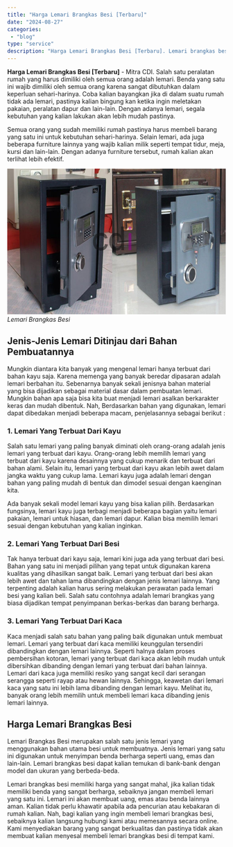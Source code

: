 ```yaml
---
title: "Harga Lemari Brangkas Besi [Terbaru]"
date: "2024-08-27"
categories:
 - "blog"
type: "service"
description: "Harga Lemari Brangkas Besi [Terbaru]. Lemari brangkas besi memiliki harga yang sangat mahal, jika kalian tidak memiliki benda yang sangat berharga, sebaiknya..."
---
```


**Harga Lemari Brangkas Besi \[Terbaru\]** - Mitra CDI. Salah satu peralatan rumah yang harus dimiliki oleh semua orang adalah lemari. Benda yang satu ini wajib dimiliki oleh semua orang karena sangat dibutuhkan dalam keperluan sehari-harinya. Coba kalian bayangkan jika di dalam suatu rumah tidak ada lemari, pastinya kalian bingung kan ketika ingin meletakan pakaian, peralatan dapur dan lain-lain. Dengan adanya lemari, segala kebutuhan yang kalian lakukan akan lebih mudah pastinya.

Semua orang yang sudah memiliki rumah pastinya harus membeli barang yang satu ini untuk kebutuhan sehari-harinya. Selain lemari, ada juga beberapa furniture lainnya yang wajib kalian milik seperti tempat tidur, meja, kursi dan lain-lain. Dengan adanya furniture tersebut, rumah kalian akan terlihat lebih efektif.

![Harga Lemari Brangkas Besi [Terbaru]](/images/blog/lemari-brangkas.jpg)
*Lemari Brangkas Besi*

## Jenis-Jenis Lemari Ditinjau dari Bahan Pembuatannya

Mungkin diantara kita banyak yang mengenal lemari hanya terbuat dari bahan kayu saja. Karena memenga yang banyak beredar dipasaran adalah lemari berbahan itu. Sebenarnya banyak sekali jenisnya bahan material yang bisa dijadikan sebagai material dasar dalam pembuatan lemari. Mungkin bahan apa saja bisa kita buat menjadi lemari asalkan berkarakter keras dan mudah dibentuk. Nah, Berdasarkan bahan yang digunakan, lemari dapat dibedakan menjadi beberapa macam, penjelasannya sebagai berikut :
### 1\. Lemari Yang Terbuat Dari Kayu

Salah satu lemari yang paling banyak diminati oleh orang-orang adalah jenis lemari yang terbuat dari kayu. Orang-orang lebih memilih lemari yang terbuat dari kayu karena desainnya yang cukup menarik dan terbuat dari bahan alami. Selain itu, lemari yang terbuat dari kayu akan lebih awet dalam jangka waktu yang cukup lama. Lemari kayu juga adalah lemari dengan bahan yang paling mudah di bentuk dan dimodel sesuai dengan kaenginan kita.

Ada banyak sekali model lemari kayu yang bisa kalian pilih. Berdasarkan fungsinya, lemari kayu juga terbagi menjadi beberapa bagian yaitu lemari pakaian, lemari untuk hiasan, dan lemari dapur. Kalian bisa memilih lemari sesuai dengan kebutuhan yang kalian inginkan.

### 2\. Lemari Yang Terbuat Dari Besi

Tak hanya terbuat dari kayu saja, lemari kini juga ada yang terbuat dari besi. Bahan yang satu ini menjadi pilihan yang tepat untuk digunakan karena kualitas yang dihasilkan sangat baik. Lemari yang terbuat dari besi akan lebih awet dan tahan lama dibandingkan dengan jenis lemari lainnya. Yang terpenting adalah kalian harus sering melakukan perawatan pada lemari besi yang kalian beli. Salah satu contohnya adalah lemari brangkas yang biasa dijadikan tempat penyimpanan berkas-berkas dan barang berharga.

### 3\. Lemari Yang Terbuat Dari Kaca

Kaca menjadi salah satu bahan yang paling baik digunakan untuk membuat lemari. Lemari yang terbuat dari kaca memiliki keunggulan tersendiri dibandingkan dengan lemari lainnya. Seperti halnya dalam proses pembersihan kotoran, lemari yang terbuat dari kaca akan lebih mudah untuk dibersihkan dibanding dengan lemari yang terbuat dari bahan lainnya. Lemari dari kaca juga memiliki resiko yang sangat kecil dari serangan serangga seperti rayap atau hewan lainnya. Sehingga, keawetan dari lemari kaca yang satu ini lebih lama dibanding dengan lemari kayu. Melihat itu, banyak orang lebih memilih untuk membeli lemari kaca dibanding jenis lemari lainnya.

## Harga Lemari Brangkas Besi

Lemari Brangkas Besi merupakan salah satu jenis lemari yang menggunakan bahan utama besi untuk membuatnya. Jenis lemari yang satu ini digunakan untuk menyimpan benda berharga seperti uang, emas dan lain-lain. Lemari brangkas besi dapat kalian temukan di bank-bank dengan model dan ukuran yang berbeda-beda.

Lemari brangkas besi memiliki harga yang sangat mahal, jika kalian tidak memiliki benda yang sangat berharga, sebaiknya jangan membeli lemari yang satu ini. Lemari ini akan membuat uang, emas atau benda lainnya aman. Kalian tidak perlu khawatir apabila ada pencurian atau kebakaran di rumah kalian. Nah, bagi kalian yang ingin membeli lemari brangkas besi, sebaiknya kalian langsung hubungi kami atau memesannya secara online. Kami menyediakan barang yang sangat berkualitas dan pastinya tidak akan membuat kalian menyesal membeli lemari brangkas besi di tempat kami.

